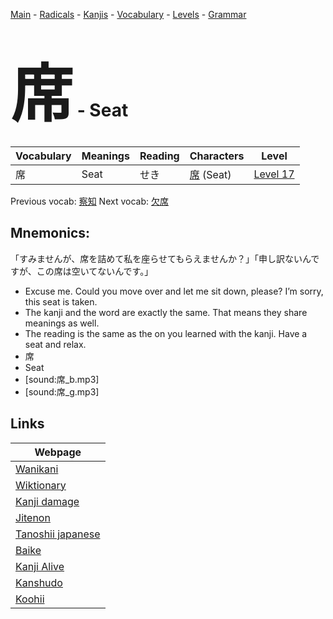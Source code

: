<style> bigfont {font-size: 100px}</style>
[Main](../README.md) -
[Radicals](../radicals.md) -
[Kanjis](../kanjis.md) -
[Vocabulary](../vocabulary.md) -
[Levels](../levels.md) -
[Grammar](../grammar.md)
# <bigfont> 席</bigfont> - Seat 

| Vocabulary | Meanings | Reading | Characters | Level |
| --- | --- | --- | --- | --- |
| 席 | Seat | せき |  [席](../kanjis/席.md) (Seat) | [Level 17](../levels/wk_level17.md) |

Previous vocab: [察知](察知.md) Next vocab: [欠席](欠席.md) 

## Mnemonics:
「すみませんが、席を詰めて私を座らせてもらえませんか？」「申し訳ないんですが、この席は空いてないんです。」
* Excuse me. Could you move over and let me sit down, please? I’m sorry, this seat is taken.
* The kanji and the word are exactly the same. That means they share meanings as well.
* The reading is the same as the on you learned with the kanji. Have a seat and relax.
* 席
* Seat
* [sound:席_b.mp3]
* [sound:席_g.mp3]


## Links 

| Webpage |
| --- |
| [Wanikani          ](https://www.wanikani.com/kanji/席) |
| [Wiktionary        ](https://en.wiktionary.org/wiki/席) |
| [Kanji damage      ](http://www.kanjidamage.com/kanji/search?utf8=✓&q=席) |
| [Jitenon           ](https://jitenon.com/kanji/席) |
| [Tanoshii japanese ](https://www.tanoshiijapanese.com/dictionary/kanji.cfm?k=席) |
| [Baike             ](https://baike.baidu.com/item/席) |
| [Kanji Alive       ](https://app.kanjialive.com/席) |
| [Kanshudo          ](https://www.kanshudo.com/searchmn?q=席) |
| [Koohii            ](https://kanji.koohii.com/study/kanji/席) |
